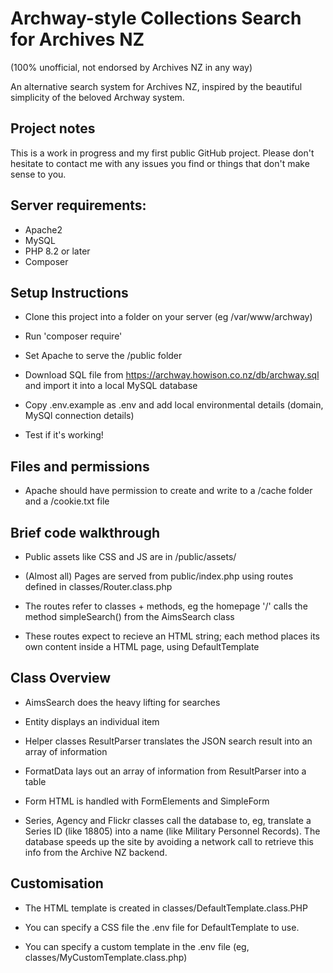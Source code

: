 # Archway-style Collections Search for Archives NZ

(100% unofficial, not endorsed by Archives NZ in any way)

An alternative search system for Archives NZ, inspired by the beautiful simplicity of the beloved Archway system.

## Project notes

This is a work in progress and my first public GitHub project.  Please don't hesitate to contact me with any issues you find or things that don't make sense to you.

## Server requirements: 

* Apache2
* MySQL
* PHP 8.2 or later
* Composer

## Setup Instructions

* Clone this project into a folder on your server (eg /var/www/archway)
* Run 'composer require'

* Set Apache to serve the /public folder

* Download SQL file from https://archway.howison.co.nz/db/archway.sql and import it into a local MySQL database

* Copy .env.example as .env and add local environmental details (domain, MySQl connection details)

* Test if it's working!

## Files and permissions

* Apache should have permission to create and write to a /cache folder and a /cookie.txt file

## Brief code walkthrough

* Public assets like CSS and JS are in /public/assets/

* (Almost all) Pages are served from public/index.php using routes defined in classes/Router.class.php

* The routes refer to classes + methods, eg the homepage '/' calls the method simpleSearch() from the AimsSearch class

* These routes expect to recieve an HTML string; each method places its own content inside a HTML page, using DefaultTemplate

## Class Overview

* AimsSearch does the heavy lifting for searches

* Entity displays an individual item

* Helper classes ResultParser translates the JSON search result into an array of information 

* FormatData lays out an array of information from ResultParser into a table

* Form HTML is handled with FormElements and SimpleForm

* Series, Agency and Flickr classes call the database to, eg, translate a Series ID (like 18805) into a name (like Military Personnel Records).  The database speeds up the site by avoiding a network call to retrieve this info from the Archive NZ backend.

## Customisation

* The HTML template is created in classes/DefaultTemplate.class.PHP

* You can specify a CSS file the .env file for DefaultTemplate to use.

* You can specify a custom template in the .env file (eg, classes/MyCustomTemplate.class.php)
